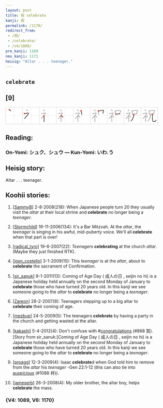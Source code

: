 ```yaml
---
layout: post
title: 祝 celebrate
kanji: 祝
permalink: /1170/
redirect_from:
 - /祝/
 - /celebrate/
 - /v4/1089/
pre_kanji: 1169
nex_kanji: 1171
heisig: "Altar . . . teenager."
---
```


## `celebrate`

## [9]

<div class="stroke"><img src="../images/E7A59D.png" /></div>

## Reading:

### On-Yomi: シュク、シュウ &mdash; Kun-Yomi: いわ.う

## Heisig story:

Altar . . . teenager.

## Koohii stories:

1) [<a href="http://kanji.koohii.com/profile/SammyB">SammyB</a>] 2-8-2008(218): When Japanese people turn 20 they usually visit the <em>altar</em> at their local shrine and<strong> celebrate</strong> no longer being a <em>teenager</em>.

2) [<a href="http://kanji.koohii.com/profile/Stormchild">Stormchild</a>] 19-11-2006(134): It&#039;s a Bar Mitzvah. At the <em>altar</em>, the <em>teenager</em> is singing in his awful, mid-puberty voice. We&#039;ll all<strong> celebrate</strong> when that part is over!

3) [<a href="http://kanji.koohii.com/profile/radical_tyro">radical_tyro</a>] 19-6-2007(22): <em>Teenagers</em> <strong>celebrating</strong> at the church <em>altar</em>. (Maybe they just finished RTK).

4) [<a href="http://kanji.koohii.com/profile/joxn_costello">joxn_costello</a>] 3-1-2009(15): This <em>teenager</em> is at the <em>altar</em>, about to<strong> celebrate</strong> the sacrament of Confirmation.

5) [<a href="http://kanji.koohii.com/profile/sir_sanuk">sir_sanuk</a>] 9-1-2011(13): Coming of Age Day ( 成人の日 , seijin no hi) is a Japanese holiday held annually on the second Monday of January to<strong> celebrate</strong> those who have turned 20 years old. In this kanji we see someone going to the <em>altar</em> to<strong> celebrate</strong> no longer being a <em>teenager</em>.

6) [<a href="http://kanji.koohii.com/profile/Zareon">Zareon</a>] 28-2-2007(8): Teenagers stepping up to a big altar to<strong> celebrate</strong> their coming of age.

7) [<a href="http://kanji.koohii.com/profile/mezbup">mezbup</a>] 24-5-2009(5): The teenagers<strong> celebrate</strong> by having a party in the church and getting wasted at the altar.

8) [<a href="http://kanji.koohii.com/profile/kakashi">kakashi</a>] 5-4-2012(4): Don&#039;t confuse with #<a href="../v4/868">congratulations</a> (#868 賀). [Story from sir_sanuk:]Coming of Age Day ( 成人の日 , seijin no hi) is a Japanese holiday held annually on the second Monday of January to<strong> celebrate</strong> those who have turned 20 years old. In this kanji we see someone going to the <em>altar</em> to<strong> celebrate</strong> no longer being a <em>teenager</em>.

9) [<a href="http://kanji.koohii.com/profile/proagg">proagg</a>] 12-3-2009(4): Isaac<strong> celebrate</strong>d when God told him to remove from the <em>altar</em> his <em>teenager</em> -Gen 22:1-12 (this can also tie into <a href="../v4/1088">auspicious</a> (#1088 祥)).

10) [<a href="http://kanji.koohii.com/profile/jameserb">jameserb</a>] 26-3-2008(4): My older brother, the altar boy, helps<strong> celebrate</strong> the mass.

### {V4: 1089, V6: 1170}
